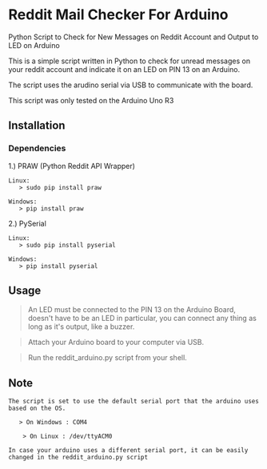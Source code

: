 # Reddit Mail Checker For Arduino

Python Script to Check for New Messages on Reddit Account and Output to LED on Arduino

This is a simple script written in Python to check for unread messages on your reddit account and indicate it on an LED on PIN 13 on an Arduino.

The script uses the arudino serial via USB to communicate with the board.

This script was only tested on the Arduino Uno R3

## Installation

### Dependencies
1.) PRAW (Python Reddit API Wrapper)

    Linux: 
       > sudo pip install praw
  
    Windows:
       > pip install praw
  
2.) PySerial

    Linux:
       > sudo pip install pyserial
  
    Windows:
       > pip install pyserial
  

## Usage

  > An LED must be connected to the PIN 13 on the Arduino Board, doesn't have to be an LED in particular, you can connect any thing as long as it's output, like a buzzer.

  > Attach your Arduino board to your computer via USB.

  > Run the reddit_arduino.py script from your shell.

## Note

    The script is set to use the default serial port that the arduino uses based on the OS.

       > On Windows : COM4
    
        > On Linux : /dev/ttyACM0

    In case your arduino uses a different serial port, it can be easily changed in the reddit_arduino.py script
